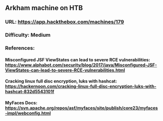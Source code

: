 ## Arkham machine on HTB
### URL: https://app.hackthebox.com/machines/179
### Difficulty: Medium

### References: 
#### Misconfigured JSF ViewStates can lead to severe RCE vulnerabilities: https://www.alphabot.com/security/blog/2017/java/Misconfigured-JSF-ViewStates-can-lead-to-severe-RCE-vulnerabilities.html
#### Cracking linux full disc encryption, luks with hashcat: https://hackernoon.com/cracking-linux-full-disc-encryption-luks-with-hashcat-832d5543101f
#### MyFaces Docs: https://svn.apache.org/repos/asf/myfaces/site/publish/core23/myfaces-impl/webconfig.html
